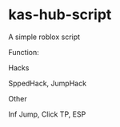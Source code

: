 # kas-hub-script
A simple roblox script

Function:

   Hacks

SppedHack, JumpHack

   Other

Inf Jump, Click TP, ESP

